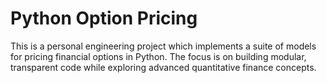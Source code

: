 # Python Option Pricing

This is a personal engineering project which implements a suite of models for pricing financial options in Python. The focus is on building modular, transparent code while exploring advanced quantitative finance concepts.
